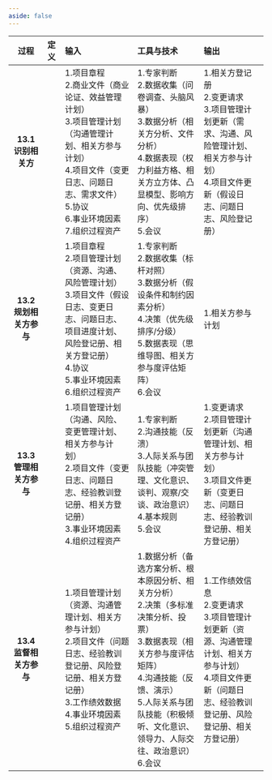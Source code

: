 ```yaml
---
aside: false
---
```


<!-- # ITTO图

## 13. 项目相关方管理 -->

| **过程** | **定义** | **输入** | **工具与技术** | **输出** |
| :-: | :- | :- | :- | :- |
| **13.1 识别相关方** |  |1.项目章程<br>2.商业文件（商业论证、效益管理计划）<br>3.项目管理计划（沟通管理计划、相关方参与计划）<br>4.项目文件（变更日志、问题日志、需求文件）<br>5.协议<br>6.事业环境因素<br>7.组织过程资产 | 1.专家判断<br>2.数据收集（问卷调查、头脑风暴）<br>3.数据分析（相关方分析、文件分析）<br>4.数据表现（权力利益方格、相关方立方体、凸显模型、影响方向、优先级排序）<br>5.会议 | 1.相关方登记册<br>2.变更请求<br>3.项目管理计划更新（需求、沟通、风险管理计划、相关方参与计划）<br>4.项目文件更新（假设日志、问题日志、风险登记册） |
| **13.2 规划相关方参与** |  |1.项目章程<br>2.项目管理计划（资源、沟通、风险管理计划）<br>3.项目文件（假设日志、变更日志、问题日志、项目进度计划、风险登记册、相关方登记册）<br>4.协议<br>5.事业环境因素<br>6.组织过程资产 | 1.专家判断<br>2.数据收集（标杆对照）<br>3.数据分析（假设条件和制约因素分析）<br>4.决策（优先级排序/分级）<br>5.数据表现（思维导图、相关方参与度评估矩阵）<br>6.会议 | 1.相关方参与计划 |
| **13.3 管理相关方参与** |  |1.项目管理计划（沟通、风险、变更管理计划、相关方参与计划）<br>2.项目文件（变更日志、问题日志、经验教训登记册、相关方登记册）<br>3.事业环境因素<br>4.组织过程资产 | 1.专家判断<br>2.沟通技能（反溃）<br>3.人际关系与团队技能（冲突管理、文化意识、谈判、观察/交谈、政治意识）<br>4.基本规则<br>5.会议 | 1.变更请求<br>2.项目管理计划更新（沟通管理计划、相关方参与计划）<br>3.项目文件更新（变更日志、问题日志、经验教训登记册、相关方登记册） |
| **13.4 监督相关方参与** |  |1.项目管理计划（资源、沟通管理计划、相关方参与计划）<br>2.项目文件（问题日志、经验教训登记册、风险登记册、相关方登记册）<br>3.工作绩效数据<br>4.事业环境因素<br>5.组织过程资产 | 1.数据分析（备选方案分析、根本原因分析、相关方分析）<br>2.决策（多标准决策分析、投票）<br>3.数据表现（相关方参与度评估矩阵）<br>4.沟通技能（反馈、演示）<br>5.人际关系与团队技能（积极倾听、文化意识、领导力、人际交往、政治意识）<br>6.会议 | 1.工作绩效信息<br>2.变更请求<br>3.项目管理计划更新（资源、沟通管理计划、相关方参与计划）<br>4.项目文件更新（问题日志、经验教训登记册、风险登记册、相关方登记册） |